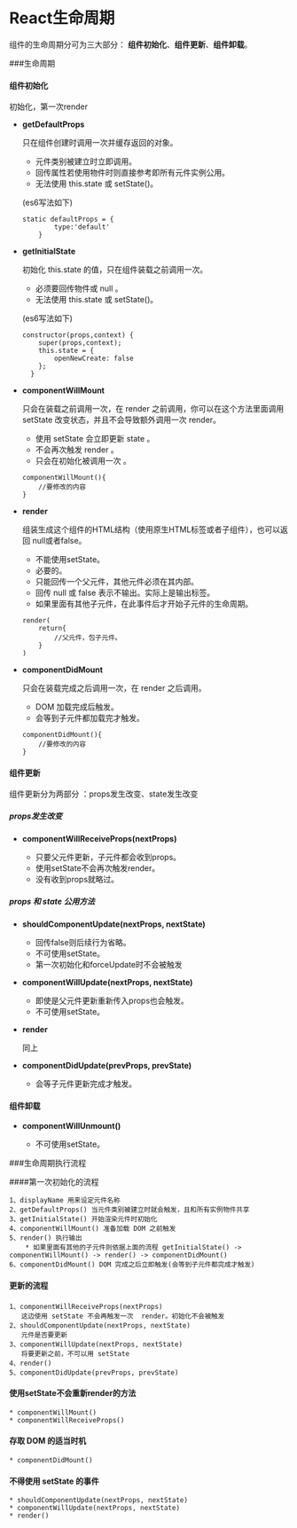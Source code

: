 # React生命周期

组件的生命周期分可为三大部分： **组件初始化**、**组件更新**、**组件卸载**。

###生命周期

#### 组件初始化   

初始化，第一次render 

* **getDefaultProps**

	只在组件创建时调用一次并缓存返回的对象。   
	* 元件类别被建立时立即调用。       
	* 回传属性若使用物件时则直接参考即所有元件实例公用。   
	* 无法使用 this.state 或 setState()。   

	(es6写法如下)
	```
	static defaultProps = {
			type:'default'
		}
	```
* **getInitialState**

	初始化 this.state 的值，只在组件装载之前调用一次。
	* 必须要回传物件或 null 。   
	* 无法使用 this.state 或 setState()。      

	(es6写法如下)

	```
	constructor(props,context) {
	    super(props,context);
	    this.state = { 
	    	openNewCreate: false
	    };
	  }
	```
* **componentWillMount**

	只会在装载之前调用一次，在 render 之前调用，你可以在这个方法里面调用setState 改变状态，并且不会导致额外调用一次 render。      
	* 使用 setState 会立即更新 state 。   
	* 不会再次触发 render 。   
	* 只会在初始化被调用一次 。   
	```
	componentWillMount(){
		//要修改的内容
	}
	```
* **render**  

	组装生成这个组件的HTML结构（使用原生HTML标签或者子组件），也可以返回 null或者false。   
	* 不能使用setState。   
	* 必要的。  
	* 只能回传一个父元件，其他元件必须在其内部。    
	* 回传 null 或 false 表示不输出。实际上是输出<noscript>标签。   
	* 如果里面有其他子元件，在此事件后才开始子元件的生命周期。   

	```
	render(
		return{
			//父元件，包子元件。
		}
	)
	```
* **componentDidMount**

	只会在装载完成之后调用一次，在 render 之后调用。
	* DOM 加载完成后触发。   
	* 会等到子元件都加载完才触发。

	```
	componentDidMount(){
		//要修改的内容
	}
	```

#### 组件更新
	
组件更新分为两部分 ：props发生改变、state发生改变 

##### props发生改变

* **componentWillReceiveProps(nextProps)**

	* 只要父元件更新，子元件都会收到props。
	* 使用setState不会再次触发render。
	* 没有收到props就略过。

##### props 和 state 公用方法

* **shouldComponentUpdate(nextProps, nextState)**

	* 回传false则后续行为省略。
	* 不可使用setState。
	* 第一次初始化和forceUpdate时不会被触发

* **componentWillUpdate(nextProps, nextState)**

	* 即使是父元件更新重新传入props也会触发。
	* 不可使用setState。

* **render**

    同上

* **componentDidUpdate(prevProps, prevState)**

	* 会等子元件更新完成才触发。


#### 组件卸载

* **componentWillUnmount()**

	* 不可使用setState。



###生命周期执行流程

####第一次初始化的流程

	1、displayName 用来设定元件名称
	2、getDefaultProps() 当元件类别被建立时就会触发，且和所有实例物件共享
	3、getInitialState() 开始渲染元件时初始化
	4、componentWillMount() 准备加载 DOM 之前触发
	5、render() 执行输出
		* 如果里面有其他的子元件则依据上面的流程 getInitialState() -> componentWillMount() -> render() -> componentDidMount()
	6、componentDidMount() DOM 完成之后立即触发(会等到子元件都完成才触发)

#### 更新的流程

	1、componentWillReceiveProps(nextProps) 
	   这边使用 setState 不会再触发一次  render。初始化不会被触发
	2、shouldComponentUpdate(nextProps, nextState) 
	   元件是否要更新
	3、componentWillUpdate(nextProps, nextState)
	   将要更新之前，不可以用 setState
	4、render()
	5、componentDidUpdate(prevProps, prevState)

#### 使用setState不会重新render的方法

	* componentWillMount()
	* componentWillReceiveProps()

#### 存取 DOM 的适当时机
	
	* componentDidMount()

#### 不得使用 setState 的事件

	* shouldComponentUpdate(nextProps, nextState)
	* componentWillUpdate(nextProps, nextState)
	* render()



























